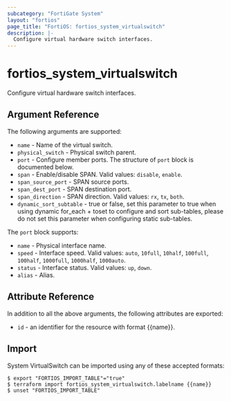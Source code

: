 ```yaml
---
subcategory: "FortiGate System"
layout: "fortios"
page_title: "FortiOS: fortios_system_virtualswitch"
description: |-
  Configure virtual hardware switch interfaces.
---
```


# fortios_system_virtualswitch
Configure virtual hardware switch interfaces.

## Argument Reference

The following arguments are supported:

* `name` - Name of the virtual switch.
* `physical_switch` - Physical switch parent.
* `port` - Configure member ports. The structure of `port` block is documented below.
* `span` - Enable/disable SPAN. Valid values: `disable`, `enable`.
* `span_source_port` - SPAN source ports.
* `span_dest_port` - SPAN destination port.
* `span_direction` - SPAN direction. Valid values: `rx`, `tx`, `both`.
* `dynamic_sort_subtable` - true or false, set this parameter to true when using dynamic for_each + toset to configure and sort sub-tables, please do not set this parameter when configuring static sub-tables.

The `port` block supports:

* `name` - Physical interface name.
* `speed` - Interface speed. Valid values: `auto`, `10full`, `10half`, `100full`, `100half`, `1000full`, `1000half`, `1000auto`.
* `status` - Interface status. Valid values: `up`, `down`.
* `alias` - Alias.


## Attribute Reference

In addition to all the above arguments, the following attributes are exported:
* `id` - an identifier for the resource with format {{name}}.

## Import

System VirtualSwitch can be imported using any of these accepted formats:
```
$ export "FORTIOS_IMPORT_TABLE"="true"
$ terraform import fortios_system_virtualswitch.labelname {{name}}
$ unset "FORTIOS_IMPORT_TABLE"
```
